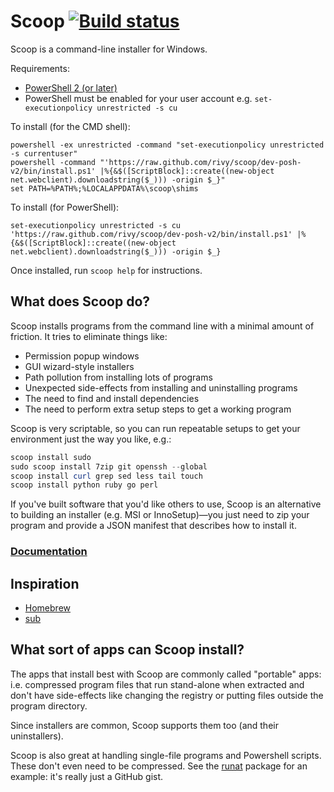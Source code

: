 Scoop [![Build status](https://ci.appveyor.com/api/projects/status/jgckhkhe5rdd6586/branch/dev-posh-v2?svg=true)](https://ci.appveyor.com/project/rivy/scoop/branch/dev-posh-v2)
=====

Scoop is a command-line installer for Windows.

Requirements:

* [PowerShell 2 (or later)](http://www.microsoft.com/en-us/download/details.aspx?id=34595)
* PowerShell must be enabled for your user account e.g. `set-executionpolicy unrestricted -s cu`

To install (for the CMD shell):

    powershell -ex unrestricted -command "set-executionpolicy unrestricted -s currentuser"
    powershell -command "'https://raw.github.com/rivy/scoop/dev-posh-v2/bin/install.ps1' |%{&$([ScriptBlock]::create((new-object net.webclient).downloadstring($_))) -origin $_}"
    set PATH=%PATH%;%LOCALAPPDATA%\scoop\shims

To install (for PowerShell):

    set-executionpolicy unrestricted -s cu
    'https://raw.github.com/rivy/scoop/dev-posh-v2/bin/install.ps1' |%{&$([ScriptBlock]::create((new-object net.webclient).downloadstring($_))) -origin $_}

Once installed, run `scoop help` for instructions.

What does Scoop do?
-------------------

Scoop installs programs from the command line with a minimal amount of friction. It tries to eliminate things like:
* Permission popup windows
* GUI wizard-style installers
* Path pollution from installing lots of programs
* Unexpected side-effects from installing and uninstalling programs
* The need to find and install dependencies
* The need to perform extra setup steps to get a working program

Scoop is very scriptable, so you can run repeatable setups to get your environment just the way you like, e.g.:

```powershell
scoop install sudo
sudo scoop install 7zip git openssh --global
scoop install curl grep sed less tail touch
scoop install python ruby go perl
```

If you've built software that you'd like others to use, Scoop is an alternative to building an installer (e.g. MSI or InnoSetup)—you just need to zip your program and provide a JSON manifest that describes how to install it.

### [Documentation](https://github.com/lukesampson/scoop/wiki)

Inspiration
-----------

* [Homebrew](http://mxcl.github.io/homebrew/)
* [sub](https://github.com/37signals/sub#readme)

What sort of apps can Scoop install?
------------------------------------

The apps that install best with Scoop are commonly called "portable" apps: i.e. compressed program files that run stand-alone when extracted and don't have side-effects like changing the registry or putting files outside the program directory.

Since installers are common, Scoop supports them too (and their uninstallers).

Scoop is also great at handling single-file programs and Powershell scripts. These don't even need to be compressed. See the [runat](https://github.com/lukesampson/scoop/blob/master/bucket/runat.json) package for an example: it's really just a GitHub gist.
